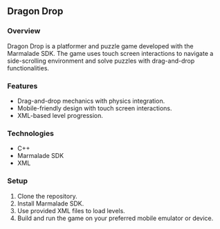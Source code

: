 ## **Dragon Drop**

### Overview
Dragon Drop is a platformer and puzzle game developed with the Marmalade SDK. The game uses touch screen interactions to navigate a side-scrolling environment and solve puzzles with drag-and-drop functionalities.

### Features
- Drag-and-drop mechanics with physics integration.
- Mobile-friendly design with touch screen interactions.
- XML-based level progression.

### Technologies
- C++
- Marmalade SDK
- XML

### Setup
1. Clone the repository.
2. Install Marmalade SDK.
3. Use provided XML files to load levels.
4. Build and run the game on your preferred mobile emulator or device.

